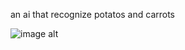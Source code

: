 an ai that recognize potatos and carrots

![image alt](https://github.com/MohammedM-git/images/blob/main/%D9%84%D9%82%D8%B7%D8%A9%20%D8%A7%D9%84%D8%B4%D8%A7%D8%B4%D8%A9%202025-07-03%20192433.png?raw=true)
